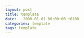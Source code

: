 ```yaml
---
layout: post
title: template
date:   2000-01-01 00:00:00 +0100
categories: template
tags: template
---
```


